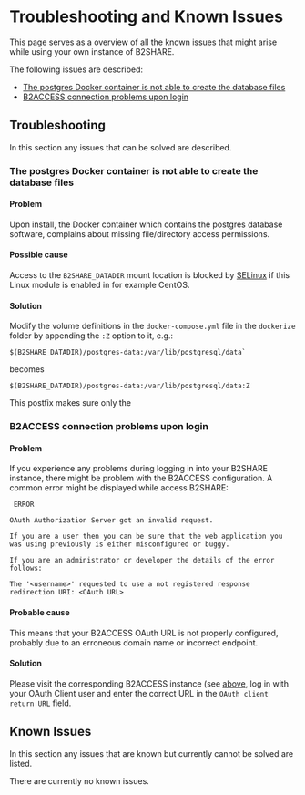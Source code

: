 # Troubleshooting and Known Issues
This page serves as a overview of all the known issues that might arise while using your own instance of B2SHARE.

The following issues are described:
- [The postgres Docker container is not able to create the database files](#the-postgres-docker-container-is-not-able-to-create-the-database-files)
- [B2ACCESS connection problems upon login](#b2access-connection-problems-upon-login)

## Troubleshooting
In this section any issues that can be solved are described.

### The postgres Docker container is not able to create the database files

#### Problem
Upon install, the Docker container which contains the postgres database software, complains about missing file/directory access permissions.

#### Possible cause
Access to the `B2SHARE_DATADIR` mount location is blocked by [SELinux](https://wiki.centos.org/HowTos/SELinux) if this Linux module is enabled in for example CentOS.

#### Solution
Modify the volume definitions in the `docker-compose.yml` file in the `dockerize` folder by appending the `:Z` option to it, e.g.:

```
$(B2SHARE_DATADIR)/postgres-data:/var/lib/postgresql/data`
```

becomes

```
$(B2SHARE_DATADIR)/postgres-data:/var/lib/postgresql/data:Z
```

This postfix makes sure only the 

### B2ACCESS connection problems upon login

#### Problem
If you experience any problems during logging in into your B2SHARE instance, there might be problem with the B2ACCESS configuration. A common error might be displayed while access B2SHARE:

```
 ERROR

OAuth Authorization Server got an invalid request.

If you are a user then you can be sure that the web application you was using previously is either misconfigured or buggy.

If you are an administrator or developer the details of the error follows:

The '<username>' requested to use a not registered response redirection URI: <OAuth URL>
```

#### Probable cause
This means that your B2ACCESS OAuth URL is not properly configured, probably due to an erroneous domain name or incorrect endpoint. 

#### Solution
Please visit the corresponding B2ACCESS instance (see [above](#different-b2access-instances), log in with your OAuth Client user and enter the correct URL in the `OAuth client return URL` field.

## Known Issues
In this section any issues that are known but currently cannot be solved are listed.

There are currently no known issues.